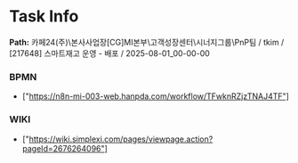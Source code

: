 # Task Info

**Path:** 카페24(주)\본사사업장\[CG]MI본부\고객성장센터\시너지그룹\PnP팀 / tkim / [217648] 스마트재고 운영 - 배포 / 2025-08-01_00-00-00

### BPMN
- ["https://n8n-mi-003-web.hanpda.com/workflow/TFwknRZjzTNAJ4TF"]

### WIKI
- ["https://wiki.simplexi.com/pages/viewpage.action?pageId=2676264096"]

